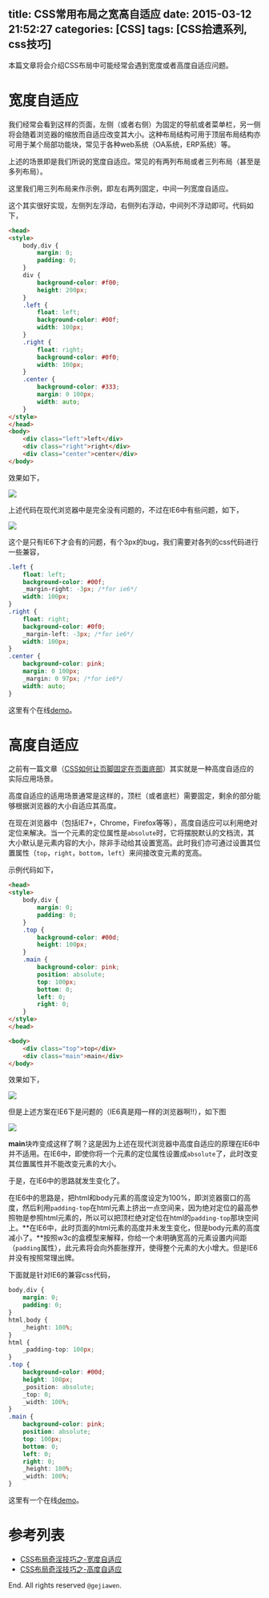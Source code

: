 title: CSS常用布局之宽高自适应
date: 2015-03-12 21:52:27
categories: [CSS]
tags: [CSS拾遗系列, css技巧]
---

本篇文章将会介绍CSS布局中可能经常会遇到宽度或者高度自适应问题。

# 宽度自适应

我们经常会看到这样的页面，左侧（或者右侧）为固定的导航或者菜单栏，另一侧将会随着浏览器的缩放而自适应改变其大小。这种布局结构可用于顶层布局结构亦可用于某个局部功能块，常见于各种web系统（OA系统，ERP系统）等。

上述的场景即是我们所说的宽度自适应。常见的有两列布局或者三列布局（甚至是多列布局）。

这里我们用三列布局来作示例，即左右两列固定，中间一列宽度自适应。

这个其实很好实现，左侧列左浮动，右侧列右浮动，中间列不浮动即可。代码如下，

```html
<head>
<style>
    body,div {
        margin: 0;
        padding: 0;
    }
    div {
        background-color: #f00;
        height: 200px;
    }
    .left {
        float: left;
        background-color: #00f;
        width: 100px;
    }
    .right {
        float: right;
        background-color: #0f0;
        width: 100px;
    }
    .center {
        background-color: #333;
        margin: 0 100px;
        width: auto;
    }
</style>
</head>
<body>
    <div class="left">left</div>
    <div class="right">right</div>
    <div class="center">center</div>
</body>
```

效果如下，

![](http://7xkwt1.com1.z0.glb.clouddn.com/CSS常用布局之宽高自适应-001.png)

上述代码在现代浏览器中是完全没有问题的，不过在IE6中有些问题，如下，

![](http://7xkwt1.com1.z0.glb.clouddn.com/CSS常用布局之宽高自适应-002.png)

这个是只有IE6下才会有的问题，有个3px的bug，我们需要对各列的css代码进行一些兼容，

```css
.left {
    float: left;
    background-color: #00f;
    _margin-right: -3px; /*for ie6*/
    width: 100px;
}
.right {
    float: right;
    background-color: #0f0;
    _margin-left: -3px; /*for ie6*/
    width: 100px;
}
.center {
    background-color: pink;
    margin: 0 100px;
    _margin: 0 97px; /*for ie6*/
    width: auto;
}
```

这里有个在线[demo](http://runjs.cn/detail/12edciwr)。

# 高度自适应

之前有一篇文章（[CSS如何让页脚固定在页面底部](http://gejiawen.github.io/2014/12/16/CSS/CSS%E5%A6%82%E4%BD%95%E8%AE%A9%E9%A1%B5%E8%84%9A%E5%9B%BA%E5%AE%9A%E5%9C%A8%E9%A1%B5%E9%9D%A2%E5%BA%95%E9%83%A8/)）其实就是一种高度自适应的实际应用场景。

高度自适应的适用场景通常是这样的，顶栏（或者底栏）需要固定，剩余的部分能够根据浏览器的大小自适应其高度。

在现在浏览器中（包括IE7+，Chrome，Firefox等等），高度自适应可以利用绝对定位来解决。当一个元素的定位属性是`absolute`时，它将摆脱默认的文档流，其大小默认是元素内容的大小，除非手动给其设置宽高。此时我们亦可通过设置其位置属性（`top`，`right`，`bottom`，`left`）来间接改变元素的宽高。

示例代码如下，

```html
<head>
<style>
    body,div {
        margin: 0;
        padding: 0;
    }
    .top {
        background-color: #00d;
        height: 100px;
    }
    .main {
        background-color: pink;
        position: absolute;
        top: 100px;
        bottom: 0;
        left: 0;
        right: 0;
    }
</style>
</head>

<body>
    <div class="top">top</div>
    <div class="main">main</div>
</body>
```

效果如下，

![](http://7xkwt1.com1.z0.glb.clouddn.com/CSS常用布局之宽高自适应-003.png)

但是上述方案在IE6下是问题的（IE6真是翔一样的浏览器啊!!），如下图

![](http://7xkwt1.com1.z0.glb.clouddn.com/CSS常用布局之宽高自适应-004.png)

**main**块咋变成这样了啊？这是因为上述在现代浏览器中高度自适应的原理在IE6中并不适用。在IE6中，即使你将一个元素的定位属性设置成`absolute`了，此时改变其位置属性并不能改变元素的大小。

于是，在IE6中的思路就发生变化了。

在IE6中的思路是，把html和body元素的高度设定为100%，即浏览器窗口的高度，然后利用`padding-top`在html元素上挤出一点空间来，因为绝对定位的最高参照物是参照html元素的，所以可以把顶栏绝对定位在html的`padding-top`那块空间上。**在IE6中，此时页面的html元素的高度并未发生变化，但是body元素的高度减小了。**按照w3c的盒模型来解释，你给一个未明确宽高的元素设置内间距（`padding`属性），此元素将会向外膨胀撑开，使得整个元素的大小增大。但是IE6并没有按照常理出牌。

下面就是针对IE6的兼容css代码，

```css
body,div {
    margin: 0;
    padding: 0;
}
html,body {
    _height: 100%;
}
html {
    _padding-top: 100px;
}
.top {
    background-color: #00d;
    height: 100px;
    _position: absolute;
    _top: 0;
    _width: 100%;
}
.main {
    background-color: pink;
    position: absolute;
    top: 100px;
    bottom: 0;
    left: 0;
    right: 0;
    _height: 100%;
    _width: 100%;
}
```

这里有一个在线[demo](http://runjs.cn/detail/0cjweqdt)。


# 参考列表

- [CSS布局奇淫技巧之-宽度自适应](http://www.cnblogs.com/2050/archive/2012/07/30/2614852.html)
- [CSS布局奇淫技巧之-高度自适应](http://www.cnblogs.com/2050/archive/2012/07/30/2615260.html)


End. All rights reserved `@gejiawen`.




